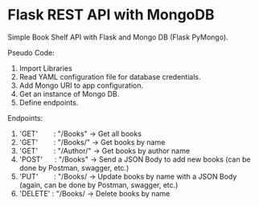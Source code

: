 # Flask REST API with MongoDB
Simple Book Shelf API with Flask and Mongo DB (Flask PyMongo).

Pseudo Code:

1. Import Libraries
2. Read YAML configuration file for database credentials.
3. Add Mongo URI to app configuration.
4. Get an instance of Mongo DB.
5. Define endpoints.

Endpoints:
  1. 'GET' &nbsp; &nbsp; &nbsp; &nbsp;: "/Books"                 ->  Get all books
  2. 'GET' &nbsp; &nbsp; &nbsp; &nbsp;: "/Books/<book name>"     ->  Get books by name
  3. 'GET' &nbsp; &nbsp; &nbsp; &nbsp;: "/Author/<author name>"  ->  Get books by author name
  4. 'POST' &nbsp; &nbsp; &nbsp;: "/Books"                 ->  Send a JSON Body to add new books (can be done by Postman, swagger, etc.)
  5. 'PUT' &nbsp; &nbsp; &nbsp; &nbsp;: "/Books/<book name>      ->  Update books by name with a JSON Body (again, can be done by Postman, swagger, etc.)
  6. 'DELETE' : "/Books/<book name>      ->  Delete books by name
